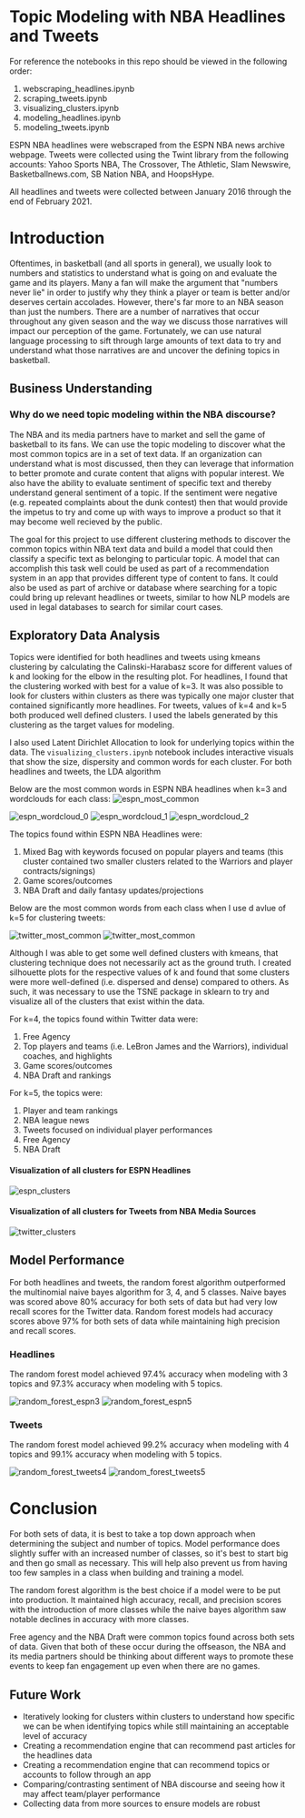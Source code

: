 # Topic Modeling with NBA Headlines and Tweets
For reference the notebooks in this repo should be viewed in the following order:
1. webscraping_headlines.ipynb
2. scraping_tweets.ipynb
3. visualizing_clusters.ipynb
4. modeling_headlines.ipynb
5. modeling_tweets.ipynb

ESPN NBA headlines were webscraped from the ESPN NBA news archive webpage.
Tweets were collected using the Twint library from the following accounts: Yahoo Sports NBA, The Crossover, The Athletic, Slam Newswire, Basketballnews.com, SB Nation NBA, and HoopsHype. 

All headlines and tweets were collected between January 2016 through the end of February 2021.

# Introduction
Oftentimes, in basketball (and all sports in general), we usually look to numbers and statistics to understand what is going on and evaluate the game and its players. Many a fan will make the argument that "numbers never lie" in order to justify why they think a player or team is better and/or deserves certain accolades. However, there's far more to an NBA season than just the numbers.  There are a number of narratives that occur throughout any given season and the way we discuss those narratives will impact our perception of the game. Fortunately, we can use natural language processing to sift through large amounts of text data to try and understand what those narratives are and uncover the defining topics in basketball. 

## Business Understanding

### Why do we need topic modeling within the NBA discourse?
The NBA and its media partners have to market and sell the game of basketball to its fans. We can use the topic modeling to discover what the most common topics are in a set of text data. If an organization can understand what is most discussed, then they can leverage that information to better promote and curate content that aligns with popular interest. We also have the ability to evaluate sentiment of specific text and thereby understand general sentiment of a topic. If the sentiment were negative (e.g. repeated complaints about the dunk contest) then that would provide the impetus to try and come up with ways to improve a product so that it may become well recieved by the public.

The goal for this project to use different clustering methods to discover the common topics within NBA text data and build a model that could then classify a specific text as belonging to particular topic.  A model that can accomplish this task well could be used as part of a recommendation system in an app that provides different type of content to fans. It could also be used as part of archive or database where searching for a topic could bring up relevant headlines or tweets, similar to how NLP models are used in legal databases to search for similar court cases.

## Exploratory Data Analysis

Topics were identified for both headlines and tweets using kmeans clustering by calculating the Calinski-Harabasz score for different values of k and looking for the elbow in the resulting plot.  For headlines, I found that the clustering worked with best for a value of k=3. It was also possible to look for clusters within clusters as there was typically one major cluster that contained significantly more headlines. For tweets, values of k=4 and k=5 both produced well defined clusters. I used the labels generated by this clustering as the target values for modeling.

I also used Latent Dirichlet Allocation to look for underlying topics within the data. The `visualizing_clusters.ipynb` notebook includes interactive visuals that show the size, dispersity and common words for each cluster. For both headlines and tweets, the LDA algorithm 

Below are the most common words in ESPN NBA headlines when k=3 and wordclouds for each class:
![espn_most_common](images/espn_most_common_words_three_classes.png)

![espn_wordcloud_0](images/group_zero_wordcloud.png)
![espn_wordcloud_1](images/group_one_wordcloud.png)
![espn_wordcloud_2](images/group_two_wordcloud.png)

The topics found within ESPN NBA Headlines were:
1. Mixed Bag with keywords focused on popular players and teams (this cluster contained two smaller clusters related to the Warriors and player contracts/signings)
2. Game scores/outcomes
3. NBA Draft and daily fantasy updates/projections

Below are the most common words from each class when I use d avlue of k=5 for clustering tweets:

![twitter_most_common](images/twitter_most_common_words_first_three_classes.png)
![twitter_most_common](images/twitter_most_common_words_last_two_classes.png)

Although I was able to get some well defined clusters with kmeans, that clustering technique does not necessarily act as the ground truth. I created silhouette plots for the respective values of k and found that some clusters were more well-defined (i.e. dispersed and dense) compared to others. As such, it was necessary to use the TSNE package in sklearn to try and visualize all of the clusters that exist within the data.

For k=4, the topics found within Twitter data were:
1. Free Agency
2. Top players and teams (i.e. LeBron James and the Warriors), individual coaches, and highlights
3. Game scores/outcomes
4. NBA Draft and rankings

For k=5, the topics were:
1. Player and team rankings
2. NBA league news
3. Tweets focused on individual player performances
4. Free Agency
5. NBA Draft

#### Visualization of all clusters for ESPN Headlines

![espn_clusters](images/espn_2d.png)

#### Visualization of all clusters for Tweets from NBA Media Sources

![twitter_clusters](images/nba_tweets_2d.png)

## Model Performance
For both headlines and tweets, the random forest algorithm outperformed the multinomial naive bayes algorithm for 3, 4, and 5 classes. Naive bayes was scored above 80% accuracy for both sets of data but had very low recall scores for the Twitter data. Random forest models had accuracy scores above 97% for both sets of data while maintaining high precision and recall scores.

### Headlines

The random forest model achieved 97.4% accuracy when modeling with 3 topics and 97.3% accuracy when modeling with 5 topics.

![random_forest_espn3](images/random_forest_vanilla_conf_matrix.png)
![random_forest_espn5](images/random_forest_vanilla_five_classes_conf_matrix.png)


### Tweets

The random forest model achieved 99.2% accuracy when modeling with 4 topics and 99.1% accuracy when modeling with 5 topics.

![random_forest_tweets4](images/tweets_random_forest_conf_matrix_4_classes.png)
![random_forest_tweets5](images/tweets_random_forest_conf_matrix_5_classes.png) 

# Conclusion
For both sets of data, it is best to take a top down approach when determining the subject and number of topics. Model performance does slightly suffer with an increased number of classes, so it's best to start big and then go small as necessary. This will help also prevent us from having too few samples in a class when building and training a model.

The random forest algorithm is the best choice if a model were to be put into production. It maintained high accuracy, recall, and precision scores with the introduction of more classes while the naive bayes algorithm saw notable declines in accuracy with more classes.

Free agency and the NBA Draft were common topics found across both sets of data. Given that both of these occur during the offseason, the NBA and its media partners should be thinking about different ways to promote these events to keep fan engagement up even when there are no games.





## Future Work
- Iteratively looking for clusters within clusters to understand how specific we can be when identifying topics while still maintaining an acceptable level of accuracy
- Creating a recommendation engine that can recommend past articles for the headlines data
- Creating a recommendation engine that can recommend topics or accounts to follow through an app
- Comparing/contrasting sentiment of NBA discourse and seeing how it may affect team/player performance
- Collecting data from more sources to ensure models are robust 
